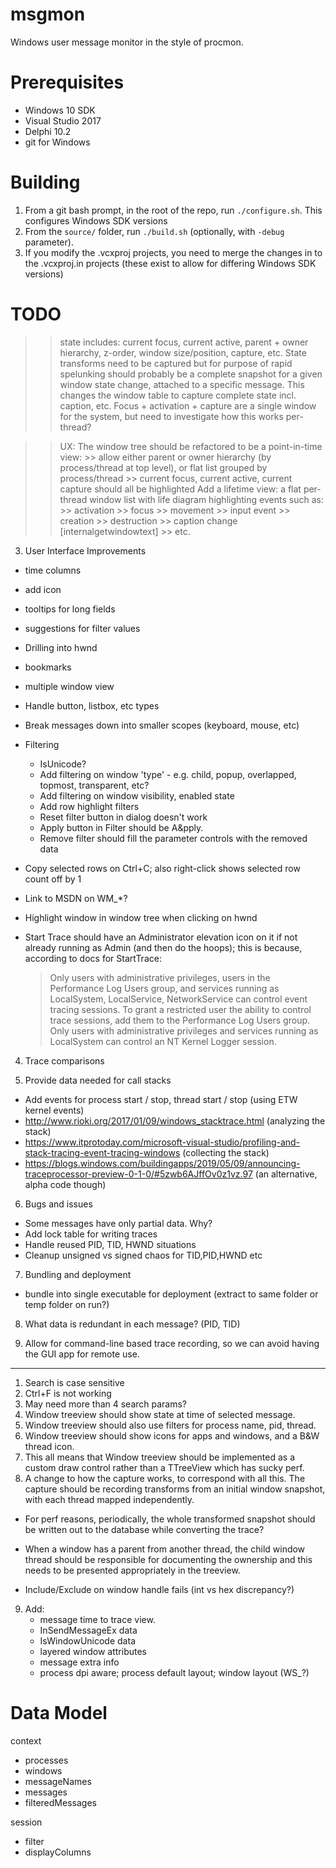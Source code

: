 # msgmon

Windows user message monitor in the style of procmon.

# Prerequisites

* Windows 10 SDK
* Visual Studio 2017
* Delphi 10.2
* git for Windows

# Building

1. From a git bash prompt, in the root of the repo, run `./configure.sh`. This configures Windows SDK versions
2. From the `source/` folder, run `./build.sh` (optionally, with `-debug` parameter).
3. If you modify the .vcxproj projects, you need to merge the changes in to the .vcxproj.in projects (these exist to allow for differing Windows SDK versions)

# TODO

>> state includes: current focus, current active, parent + owner hierarchy, z-order, window size/position, capture, etc. State transforms need to be captured
>> but for purpose of rapid spelunking should probably be a complete snapshot for a given window state change, attached to a specific message. This changes the
>> window table to capture complete state incl. caption, etc. Focus + activation + capture are a single window for the system, but need to investigate how this
>> works per-thread?

>> UX: The window tree should be refactored to be a point-in-time view:
    >> allow either parent or owner hierarchy (by process/thread at top level), or flat list grouped by process/thread
	>> current focus, current active, current capture should all be highlighted
>> Add a lifetime view: a flat per-thread window list with life diagram highlighting events such as:
    >> activation
	>> focus
	>> movement
	>> input event
	>> creation
	>> destruction
	>> caption change [internalgetwindowtext]
	>> etc.

3. User Interface Improvements
  - time columns
  - add icon
  - tooltips for long fields
  - suggestions for filter values
  - Drilling into hwnd
  - bookmarks
  - multiple window view
  - Handle button, listbox, etc types
  - Break messages down into smaller scopes (keyboard, mouse, etc)
  - Filtering
    - IsUnicode?
    - Add filtering on window 'type' - e.g. child, popup, overlapped, topmost, transparent, etc?
    - Add filtering on window visibility, enabled state
    - Add row highlight filters
    - Reset filter button in dialog doesn't work
    - Apply button in Filter should be A&pply.
    - Remove filter should fill the parameter controls with the removed data
  - Copy selected rows on Ctrl+C; also right-click shows selected row count off by 1
  - Link to MSDN on WM_*?
  - Highlight window in window tree when clicking on hwnd
  - Start Trace should have an Administrator elevation icon on it if not already running as Admin (and then do the hoops); 
    this is because, according to docs for StartTrace:

      > Only users with administrative privileges, users in the Performance Log Users group, and services running as
      > LocalSystem, LocalService, NetworkService can control event tracing sessions. To grant a restricted user the
      > ability to control trace sessions, add them to the Performance Log Users group. Only users with 
      > administrative privileges and services running as LocalSystem can control an NT Kernel Logger session.

4. Trace comparisons

5. Provide data needed for call stacks
  - Add events for process start / stop, thread start / stop (using ETW kernel events)
  - http://www.rioki.org/2017/01/09/windows_stacktrace.html (analyzing the stack)
  - https://www.itprotoday.com/microsoft-visual-studio/profiling-and-stack-tracing-event-tracing-windows (collecting the stack)
  - https://blogs.windows.com/buildingapps/2019/05/09/announcing-traceprocessor-preview-0-1-0/#5zwb6AJffOv0z1vz.97 (an alternative, alpha code though)

6. Bugs and issues
  - Some messages have only partial data. Why?
  - Add lock table for writing traces
  - Handle reused PID, TID, HWND situations
  - Cleanup unsigned vs signed chaos for TID,PID,HWND etc

7. Bundling and deployment
  - bundle into single executable for deployment (extract to same folder or temp folder on run?)
 
8. What data is redundant in each message? (PID, TID)

9. Allow for command-line based trace recording, so we can avoid having the GUI app for remote use.

***
1. Search is case sensitive
2. Ctrl+F is not working
3. May need more than 4 search params?
4. Window treeview should show state at time of selected message.
5. Window treeview should also use filters for process name, pid, thread.
6. Window treeview should show icons for apps and windows, and a B&W thread icon.
7. This all means that Window treeview should be implemented as a custom draw control rather than a TTreeView which has sucky perf.
8. A change to how the capture works, to correspond with all this. The capture should be recording transforms from an initial window snapshot, with each thread mapped independently.

* For perf reasons, periodically, the whole transformed snapshot should be written out to the database while converting the trace?

* When a window has a parent from another thread, the child window thread should be responsible for documenting the ownership and this needs to be presented appropriately in the treeview.

* Include/Exclude on window handle fails (int vs hex discrepancy?)

9. Add:
   * message time to trace view.
   * InSendMessageEx data
   * IsWindowUnicode data
   * layered window attributes
   * message extra info
   * process dpi aware; process default layout; window layout (WS_?)



# Data Model

 context
   - processes
   - windows
   - messageNames
   - messages
   - filteredMessages
 
 session
   - filter
   - displayColumns
 
